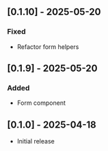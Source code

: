 ## [0.1.10] - 2025-05-20

### Fixed

- Refactor form helpers

## [0.1.9] - 2025-05-20

### Added

- Form component

## [0.1.0] - 2025-04-18

- Initial release
